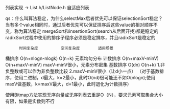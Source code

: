 列表实现 -> List.h/ListNode.h
    自适应列表

qs：什么叫算法稳定，为什么selectMax后者优先可以保证selectionSort稳定？
当有多个value相同时，通过后者优先可以保证排序后这些value的相对顺序不变，称为算法稳定 
mergeSort和insertionSort(search从后面开找)都是稳定的
radixSort过程中使用的排序子程序必须是稳定排序，并且radixSort是稳定的


          时间复杂度          空间复杂度        适用场景
桶排序     O(n+nlogn-nlogk)   O(n+k)           元素均匀分布
计数排序   O(n+maxV-minV)     O(n+maxV-minV)   maxV-minV很小，元素分布密集
基数排序   O(dn)              O(n+k)           1.非负整数或可以作为非负整数比较 2.maxV-minV很小（让d小一点）
（对于基数排序，使用二进制，d最大，k=2最小，此时O(nd)很可能还不如O(nlogn);使用maxV做基数，k=maxV最大，d=1最小，此时退化为计数排序）

使用Bitmap方法实现无序向量或无序列表去重是O（N），要求元素可取集合大小有限，如果是实数则不行